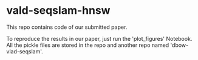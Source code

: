 # vald-seqslam-hnsw

This repo contains code of our submitted paper. 

To reproduce the results in our paper, just run the 'plot_figures' Notebook. All the pickle files are stored in the repo and another repo named 'dbow-vlad-seqslam'.
